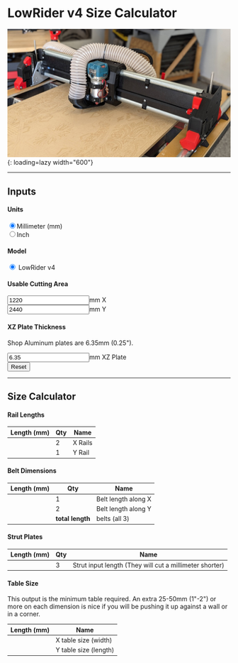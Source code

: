 <script src="https://code.jquery.com/jquery-1.9.1.min.js"></script>

# LowRider v4 Size Calculator


![!LR4 2'x4'](../img/lr4/lr4_simple.jpg){: loading=lazy width="600"}

----
## Inputs

#### Units
<input type="radio" onchange="to_mm()" name="units" value="mm" checked>Millimeter (mm)<br/>
<input type="radio" onchange="to_inch()" name="units" value="inches">Inch<br/>

#### Model
<input type="radio" onchange="from_working()" name="model" value="v4" checked> LowRider v4<br/>

#### Usable Cutting Area
<!-- These "value"s are going to be overwritten by the reset_work() function below. -->
<input class="calc" type="number" onchange="from_working()" name="xwork" value="1220" size="6"><span class="units">mm</span> X<br/>
<input class="calc" type="number" onchange="from_working()" name="ywork" value="2440" size="6"><span class="units">mm</span> Y<br/>

#### XZ Plate Thickness
Shop Aluminum plates are 6.35mm (0.25").

<input class="calc" type="number" onchange="from_working()" name="xzplate" value="6.35" size="6"><span class="units">mm</span> XZ Plate<br/>
<button class="reset" onclick="reset_work()">Reset</button>

----

## Size Calculator

#### Rail Lengths
|Length (<span class="units">mm</span>)| Qty | Name |
|--------------------------------------|-----|------|
|<span name="xrails"     ></span>|2|X Rails|
|<span name="yrail"     ></span>|1|Y Rail|

#### Belt Dimensions
|Length (<span class="units">mm</span>)| Qty | Name |
|--------------------------------------|-----|------|
|<span name="xbelts"    ></span>|1|Belt length along X|
|<span name="ybelts"    ></span>|2|Belt length along Y|
|<span name="belt_total"></span>|**total length**| belts (all 3)|

#### Strut Plates
|Length (<span class="units">mm</span>)|Qty|Name|
|-------------------------------------|---|----|
|<span name="strut"     ></span>|3|Strut input length (They will cut a millimeter shorter)|


#### Table Size

This output is the minimum table required. An extra 25-50mm (1"-2") or more on each dimension is nice if 
you will be pushing it up against a wall or in a corner.

|Length (<span class="units">mm</span>)| Name |
|--------------------------------------|------|
|<span name="xtable"></span>|X table size (width)|
|<span name="ytable"></span>|Y table size (length)|

<script>


function get_unit_convert() {
  // Get the currently chosen units.
  var units = $("input[name=units]:checked").val();

  // Get the multiplier.
  var unit_convert = 1.0;
  if (units == "mm") {
    // We have mm selected.
    unit_convert = 1.0;
  } else if (units == "inches") {
    // We have inches selected.
    unit_convert = 1.0/25.4;
  }
  else {
    alert("internal error: unrecognized units " + units);
  }
  return unit_convert;
}

function get_offsets() {

  const unit_convert = get_unit_convert();

  var v4 = {};
  v4.xrail_core = 168 * unit_convert;
  v4.yrail_minus_work = 255 * unit_convert;
  v4.ytable_minus_work = 313 * unit_convert;
  v4.xbelt_extra = 160 * unit_convert;
  v4.ybelt_extra = 120 * unit_convert;
  v4.xtable_extra = 107.5 * unit_convert;
  

  var model = $("input[name=model]:checked").val();
  if (model == "v4") {
    return v4;
  }
    else {
    alert("internal error: unrecognized model " + model);
  }
}

function to_mm() {
  // Find all the labels and change them to mm
  $(".units").text("mm");

  // Set the step attributes (you can also set other attributes here, like min, max, whatever)
  $("input[name=xwork]").attr({
    "step": 10.0
  });
  $("input[name=ywork]").attr({
    "step": 10.0
  });
  $("input[name=xzplate]").attr({
    "step": 0.1  
  });

  // Get the current values.
  var xwork = parseFloat($("input[name=xwork]").val());
  var ywork = parseFloat($("input[name=ywork]").val());
  var xzplate = parseFloat($("input[name=xzplate]").val());

  // Change the units.
  // This Math.round(... * 10.0) / 10.0 is to round to the step.
  $("input[name=xwork]").val(Math.round(xwork * 25.4 * 0.1) / 0.1);
  $("input[name=ywork]").val(Math.round(ywork * 25.4 * 0.1) / 0.1);
  $("input[name=xzplate]").val(Math.round(xzplate * 25.4));
  

  // Recalculate the rest of the page.
  from_working();
}

function to_inch() {
  // Find all the labels and change them to inches
  $(".units").text("inches");

  // Set the step attributes (you can also set other attributes here, like min, max, whatever)
  $("input[name=xwork]").attr({
    "step": 0.25
  });
  $("input[name=ywork]").attr({
    "step": 0.25
  });
  $("input[name=xzplate]").attr({
    "step": 0.004
  });

  // Get the current values.
  var xwork = parseFloat($("input[name=xwork]").val());
  var ywork = parseFloat($("input[name=ywork]").val());
  var xzplate = parseFloat($("input[name=xzplate]").val());

  // Change the units.
  $("input[name=xwork]").val(clip(xwork / 25.4));
  $("input[name=ywork]").val(clip(ywork / 25.4));
  $("input[name=xzplate]").val(clip(xzplate / 25.4));

  // Recalculate the rest of the page.
  from_working();
}

function clip(value) {
  return Math.round(value * 4) / 4; // Round to 0.25
}

function convertToMetric(num) {
  var units = $("input[name=units]:checked").val();
  return (units == "mm") ? num : Math.floor(num * 25.4);
}

function reset_work() {
  const unit_convert = get_unit_convert();
  $("input[name=xwork]").val(clip(1220 * unit_convert));
  $("input[name=ywork]").val(clip(2440 * unit_convert));
  $("input[name=xzplate]").val(clip(6.35 * unit_convert));
  from_working();
}


function from_working() {
  var offsets = get_offsets();

  var xwork = parseFloat($("input[name=xwork]").val());
  var ywork = parseFloat($("input[name=ywork]").val());
  var xzplate = parseFloat($("input[name=xzplate]").val());

  var xrails = xwork + offsets.xrail_core;
  var yrail = ywork + offsets.yrail_minus_work;

  var xbelts = xwork + offsets.xrail_core + offsets.xbelt_extra;
  var ybelts = yrail + offsets.ybelt_extra;
  var belt_total = 1*xbelts + 2*ybelts;

  var xtable = xwork + offsets.xrail_core + 2*xzplate + offsets.xtable_extra;
  var ytable = ywork + offsets.ytable_minus_work;

  $("span[name=xrails]").text(clip(xrails));
  $("span[name=yrail]").text(clip(yrail));
  $("span[name=xbelts]").text(clip(xbelts));
  $("span[name=ybelts]").text(clip(ybelts));
  $("span[name=belt_total]").text(clip(belt_total));
  $("span[name=xzplate]").text(clip(xzplate));
  $("span[name=xtable]").text(clip(xtable));
  $("span[name=ytable]").text(clip(ytable));
  $("span[name=strut]").text(clip(xrails));
  updateDownloadStrutLink(convertToMetric(xrails));
}

function download_svg()
{
  var offsets = get_offsets();
  var xwork = parseFloat($("input[name=xwork]").val());
  var xrails = xwork + offsets.xrail_core;

  var xrailsMetric = convertToMetric(xrails);

  var folder = strutSvgFolderPrefix + ((xrailsMetric < 1000) ? "0" : "1" );
  var strutUrl = strutUrlTemplate
    .replace("{folder}", folder)
    .replace("{len}", xrailsMetric);

  window.open(
    strutUrl,
    '_blank'
  );
}

// Set these up the first time.
$(window).on('load', function(){
  // Get back to mm
  $("input[value=mm]").prop('checked', true);
  $("input[value=inches]").prop('checked', false);

  to_mm();

  reset_work();
});

</script>
